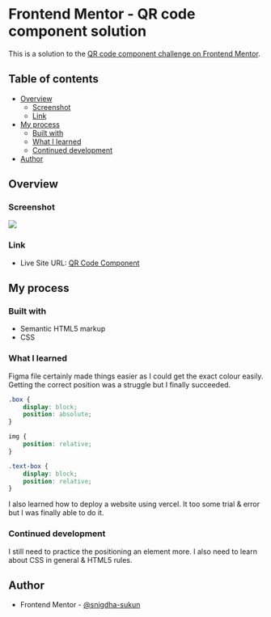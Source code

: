 # Frontend Mentor - QR code component solution

This is a solution to the [QR code component challenge on Frontend Mentor](https://www.frontendmentor.io/challenges/qr-code-component-iux_sIO_H).

## Table of contents

- [Overview](#overview)
  - [Screenshot](#screenshot)
  - [Link](#link)
- [My process](#my-process)
  - [Built with](#built-with)
  - [What I learned](#what-i-learned)
  - [Continued development](#continued-development)
- [Author](#author)

## Overview

### Screenshot

![](./screenshot.jpg)

### Link

- Live Site URL: [QR Code Component](https://qr-code-component-one-sable.vercel.app/)

## My process

### Built with

- Semantic HTML5 markup
- CSS

### What I learned

Figma file certainly made things easier as I could get the exact colour easily. Getting the correct position was a struggle but I finally succeeded.

```css
.box {
    display: block;
    position: absolute;
}

img {
    position: relative;
}

.text-box {
    display: block;
    position: relative;
}
```

I also learned how to deploy a website using vercel. It too some trial & error but I was finally able to do it.

### Continued development

I still need to practice the positioning an element more. I also need to learn about CSS in general & HTML5 rules.

## Author

- Frontend Mentor - [@snigdha-sukun](https://www.frontendmentor.io/profile/snigdha-sukun)
